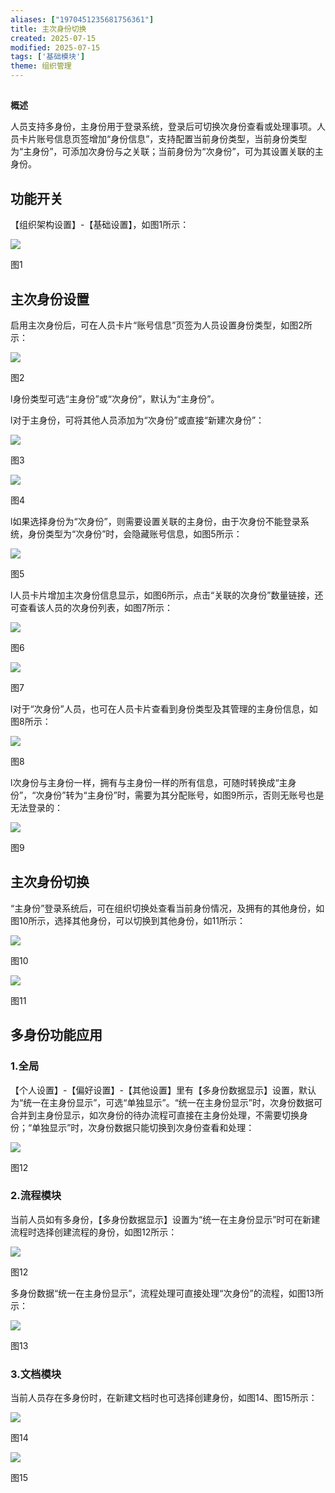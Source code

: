 ```yaml
---
aliases: ["1970451235681756361"]
title: 主次身份切换
created: 2025-07-15
modified: 2025-07-15
tags: ['基础模块']
theme: 组织管理
---
```


##

**概述**

人员支持多身份，主身份用于登录系统，登录后可切换次身份查看或处理事项。人员卡片账号信息页签增加“身份信息”，支持配置当前身份类型，当前身份类型为“主身份”，可添加次身份与之关联；当前身份为“次身份”，可为其设置关联的主身份。

## **功能开关**

【组织架构设置】-【基础设置】，如图1所示：

![](6e3e282e855f1f42ff644eb06db45ff4.jpg)

图1

## **主次身份设置**

启用主次身份后，可在人员卡片“账号信息”页签为人员设置身份类型，如图2所示：

![](883608fbc600a95e584e4dc8cda61096.jpg)

图2

l身份类型可选“主身份”或“次身份”，默认为“主身份”。

l对于主身份，可将其他人员添加为“次身份”或直接“新建次身份”：

![](daebf48833d852485fc333416fc1f441.jpg)

图3

![](c3d77018526181efe8dec42ce3c4a86f.jpg)

图4

l如果选择身份为“次身份”，则需要设置关联的主身份，由于次身份不能登录系统，身份类型为“次身份”时，会隐藏账号信息，如图5所示：

![](590ca4536c28eef4b83da1f47216b03f.jpg)

图5

l人员卡片增加主次身份信息显示，如图6所示，点击“关联的次身份”数量链接，还可查看该人员的次身份列表，如图7所示：

![](38864d21fa66ae3b0098580d60527c3f.jpg)

图6

![](ba80890b28efdcbd4d794326862cf9af.jpg)

图7

l对于“次身份”人员，也可在人员卡片查看到身份类型及其管理的主身份信息，如图8所示：

![](79e0bc8d923c594dbbfc03ce610bbeed.jpg)

图8

l次身份与主身份一样，拥有与主身份一样的所有信息，可随时转换成“主身份”，“次身份”转为“主身份”时，需要为其分配账号，如图9所示，否则无账号也是无法登录的：

![](05feb9f40f44c3bb705fea5c35be0e38.jpg)

图9

## **主次身份切换**

“主身份”登录系统后，可在组织切换处查看当前身份情况，及拥有的其他身份，如图10所示，选择其他身份，可以切换到其他身份，如11所示：

![](05c4da1ba458cc5f2b0f1304909d3e2e.jpg)

图10

![](4e911c878e6227f30277083fa4427365.jpg)

图11

## **多身份功能应用**

### 1.**全局**

【个人设置】-【偏好设置】-【其他设置】里有【多身份数据显示】设置，默认为“统一在主身份显示”，可选“单独显示”。“统一在主身份显示”时，次身份数据可合并到主身份显示，如次身份的待办流程可直接在主身份处理，不需要切换身份；“单独显示”时，次身份数据只能切换到次身份查看和处理：

![](178f9c2093db5a421326230074aa2eab.jpg)

图12

### 2.**流程模块**

当前人员如有多身份，【多身份数据显示】设置为“统一在主身份显示”时可在新建流程时选择创建流程的身份，如图12所示：

![](2ac47c6fe80f6ebb066e9df0084f3aa8.jpg)

图12

多身份数据“统一在主身份显示”，流程处理可直接处理“次身份”的流程，如图13所示：

![](3a31c146a36ec5160877163828372a79.jpg)

图13

### 3.**文档模块**

当前人员存在多身份时，在新建文档时也可选择创建身份，如图14、图15所示：

![](526f6c2b5357b09a6f5b5208d5e3535f.jpg)

图14

![](2e0b5c46b7b70f11448dd6a8dfeb57e1.jpg)

图15